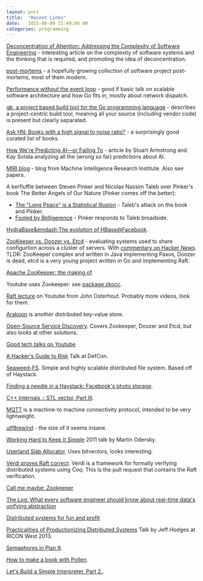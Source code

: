 ```yaml
---
layout: post
title:  "Recent Links"
date:   2015-08-09 11:49:00 AM
categories: programming
---
```


[Deconcentration of Attention: Addressing the Complexity of Software Engineering](http://deconcentration-of-attention.com/) - interesting article on the complexity of software systems and the thinking that is required, and promoting the idea of deconcentration.

[post-mortems](https://github.com/danluu/post-mortems) - a hopefully growing collection of software project post-mortems, most of them modern.

[Performance without the event loop](http://dave.2heney.net/2015/08/08/performance-without-the-event-loop) - good if basic talk on scalable software architecture and how Go fits in, mostly about network dispatch.

[gb, a project based build tool for the Go programming language](http://dave.cheney.net/2015/06/09/gb-a-project-based-build-tool-for-the-go-programming-language) - describes a project-centric build tool, meaning all your source (including vendor code) is present but clearly separated.

[Ask HN: Books with a high signal to noise ratio?](https://news.ycombinator.com/item?id=10027102) - a surprisingly good curated list of books.

[How We're Predicting AI&mdash;or Failing To](https://intelligence.org/files/PredictingAI.pdf) - article by Stuart Armstrong and Kay Sotala analyzing all the (wrong so far) predictions about AI.

[MIRI blog](https://intelligence.org/blog/) - blog from Machine Intelligence Research Institute. Also see papers.

A kerfluffle between Steven Pinker and Nicolas Nassim Taleb over Pinker's book The Better Angels of
Our Nature (Pinker comes off the better):

- [The "Long Peace" is a Statistical Illusion](http://www.fooledbyrandomness.com/longpeace.pdf) - Taleb's attack on the book and Pinker.
- [Fooled by Belligerence](http://stevenpinker.com/files/pinker/files/comments_on_taleb_by_s_pinker.pdf) - Pinker responds to Taleb broadside.

[HydraBase&emdash;The evolution of HBase@Facebook](https://code.facebook.com/posts/321111638043166/hydrabase-the-evolution-of-hbase-facebook/).

[ZooKeeper vs. Doozer vs. Etcd](http://devo.ps/blog/zookeeper-vs-doozer-vs-etcd/) - evaluating systems used to share configurtion across a cluster of servers. With [commentary on Hacker News](https://news.ycombinator.com/item?id=6366665). TLDR: ZooKeeper complex and written in Java implementing Paxos, Doozer is dead, etcd is a very young project written in Go and implementing Raft.

[Apache ZooKeeper: the making of](https://developer.yahoo.com/blogs/hadoop/apache-zookeeper-making-417.html).

Youtube uses Zookeeper: see [package zkocc](http://godoc.org/code.google.com/p/vitess/go/zk/zkocc).

[Raft lecture](https://www.youtube.com/watch?feature=player_detailpage&v=YbZ3zDzDnrw#t=1481) on Youtube from John Osterhout. Probably more videos, look for them.

[Arakoon](http://arakoon.org/) is another distributed key-value store.

[Open-Source Service Discovery](http://jasonwilder.com/blog/2014/02/04/service-discovery-in-the-cloud/). Covers Zookeeper, Doozer and Etcd, but also looks at other solutions.

[Good tech talks on Youtube](https://news.ycombinator.com/item?id=9791739)

[A Hacker's Guide to Risk](https://media.defcon.org/DEF%20CON%2023/DEF%20CON%2023%20presentations/Speaker%20&%20Workshop%20Materials/Bruce%20Potter/DEFCON-23-Bruce-Potter-Hackers-Guide-to-Risk.pdf) Talk at DefCon.

[Seaweed-FS](https://github.com/chrislusf/seaweedfs). Simple and highly scalable distributed file system. Based off of Haystack.

[Finding a needle in a Haystack: Facebook's photo storage](https://www.usenix.org/legacy/event/osdi10/tech/full_papers/Beaver.pdf).

[C++ Internals :: STL vector, Part III](http://www.gahcep.com/cpp-internals-stl-vector-part-3/).

[MQTT](http://mqtt.org/) is a machine-to machine connectivity protocol, intended to be very lightweight.

[utf8rewind](https://bitbucket.org/knight666/utf8rewind/) - the size of it seems insane.

[Working Hard to Keep It Simple](https://www.youtube.com/watch?v=3jg1AheF4n0) 2011 talk by Martin Odersky.

[Userland Slab Allocator](https://github.com/bbu/userland-slab-allocator). Uses bitvectors, looks interesting.

[Verdi proves Raft correct](https://github.com/uwplse/verdi/pull/16). Verdi is a framework for formally verifying distributed systems using Coq. This is the pull request that contains the Raft verification.

[Call me maybe: Zookeeper](https://aphyr.com/posts/291-call-me-maybe-zookeeper)

[The Log: What every software engineer should know about real-time data's unifying abstraction](https://engineering.linkedin.com/distributed-systems/log-what-every-software-engineer-should-know-about-real-time-datas-unifying)

[Distributed systems for fun and profit](http://book.mixu.net/distsys/single-page.html)

[Practicalities of Productionizing Distributed Systems](https://www.youtube.com/watch?v=BKqgGpAOv1w) Talk by Jeff Hodges at RICON West 2013.

[Semaphores in Plan 9](https://swtch.com/semaphore.pdf).

[How to make a book with Pollen](http://pollenpub.com/).

[Let's Build a Simple Interpreter. Part 2.](http://ruslanspivak.com/lsbasi-part2/).
